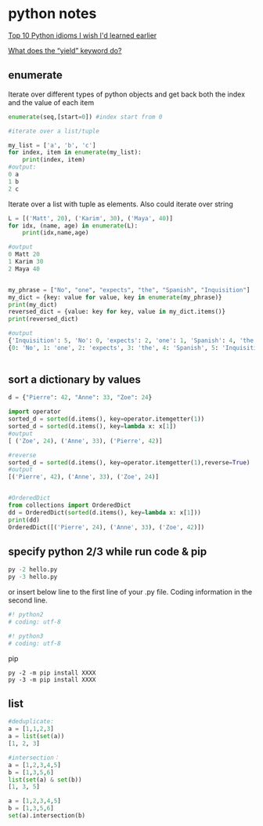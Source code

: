 # python notes

[Top 10 Python idioms I wish I'd learned earlier](http://prooffreaderplus.blogspot.com/2014/11/top-10-python-idioms-i-wished-id.html) 

[What does the “yield” keyword do?](https://stackoverflow.com/questions/231767/what-does-the-yield-keyword-do)

## enumerate

Iterate over different types of python objects and get back both the index and the value of each item

```python
enumerate(seq,[start=0]) #index start from 0

#iterate over a list/tuple

my_list = ['a', 'b', 'c']
for index, item in enumerate(my_list):
    print(index, item)
#output:
0 a
1 b
2 c
```

Iterate over a list with tuple as elements. Also could iterate over string

```python
L = [('Matt', 20), ('Karim', 30), ('Maya', 40)]
for idx, (name, age) in enumerate(L):
    print(idx,name,age)

#output
0 Matt 20
1 Karim 30
2 Maya 40
```

```python

my_phrase = ["No", "one", "expects", "the", "Spanish", "Inquisition"]
my_dict = {key: value for value, key in enumerate(my_phrase)}
print(my_dict)
reversed_dict = {value: key for key, value in my_dict.items()}
print(reversed_dict)

#output
{'Inquisition': 5, 'No': 0, 'expects': 2, 'one': 1, 'Spanish': 4, 'the': 3}
{0: 'No', 1: 'one', 2: 'expects', 3: 'the', 4: 'Spanish', 5: 'Inquisition'}
	
```



## sort a dictionary by values

```python
d = {"Pierre": 42, "Anne": 33, "Zoe": 24}

import operator
sorted_d = sorted(d.items(), key=operator.itemgetter(1))
sorted_d = sorted(d.items(), key=lambda x: x[1])
#output
[ ('Zoe', 24), ('Anne', 33), ('Pierre', 42)]

#reverse
sorted_d = sorted(d.items(), key=operator.itemgetter(1),reverse=True)
#output
[('Pierre', 42), ('Anne', 33), ('Zoe', 24)]


#OrderedDict
from collections import OrderedDict
dd = OrderedDict(sorted(d.items(), key=lambda x: x[1]))
print(dd)
OrderedDict([('Pierre', 24), ('Anne', 33), ('Zoe', 42)])
```

## specify python 2/3 while run code & pip

```python
py -2 hello.py
py -3 hello.py
```

or insert below line to the first line of your .py file. Coding  information in the second line.

```python
#! python2
# coding: utf-8 

#! python3
# coding: utf-8 
```

pip

```shell
py -2 -m pip install XXXX
py -3 -m pip install XXXX
```

## list

```python
#deduplicate:
a = [1,1,2,3]
a = list(set(a))
[1, 2, 3]

#intersection：
a = [1,2,3,4,5]
b = [1,3,5,6]
list(set(a) & set(b))
[1, 3, 5]

a = [1,2,3,4,5]
b = [1,3,5,6]
set(a).intersection(b)
```

